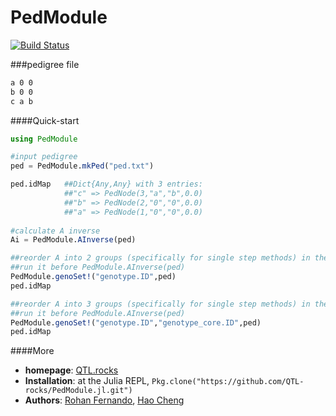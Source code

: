 # PedModule

[![Build Status](https://travis-ci.org/reworkhow/PedModule.jl.svg?branch=master)](https://travis-ci.org/reworkhow/PedModule.jl)

###pedigree file

```bash
a 0 0
b 0 0
c a b
```

####Quick-start

```Julia
using PedModule

#input pedigree
ped = PedModule.mkPed("ped.txt")

ped.idMap   ##Dict{Any,Any} with 3 entries:
            ##"c" => PedNode(3,"a","b",0.0)
            ##"b" => PedNode(2,"0","0",0.0)
            ##"a" => PedNode(1,"0","0",0.0)
            
#calculate A inverse
Ai = PedModule.AInverse(ped)

##reorder A into 2 groups (specifically for single step methods) in the order [others,genotype.ID]
##run it before PedModule.AInverse(ped)
PedModule.genoSet!("genotype.ID",ped)
ped.idMap

##reorder A into 3 groups (specifically for single step methods) in the order [others,genotype_core.ID,genotype.ID-genotype_core.ID]
##run it before PedModule.AInverse(ped)
PedModule.genoSet!("genotype.ID","genotype_core.ID",ped)
ped.idMap
```

####More

* **homepage**: [QTL.rocks](http://QTL.rocks)
* **Installation**: at the Julia REPL, `Pkg.clone("https://github.com/QTL-rocks/PedModule.jl.git")`
* **Authors**: [Rohan Fernando](http://www.ans.iastate.edu/faculty/index.php?id=rohan), [Hao Cheng](http://reworkhow.github.io)
